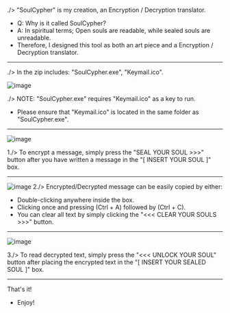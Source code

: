 ./> "SoulCypher" is my creation, an Encryption / Decryption translator.

- Q: Why is it called SoulCypher?
- A: In spiritual terms; Open souls are readable, while sealed souls are unreadable.
- Therefore, I designed this tool as both an art piece and a Encryption / Decryption translator.
_____________________________________________________________________________________________________________________________

./> In the zip includes: "SoulCypher.exe", "Keymail.ico".

![image](https://github.com/iJCLEE/SoulCypher/assets/61095429/cf5e1699-77c4-4c22-85c3-3fe1a684d701)

./> NOTE: "SoulCypher.exe" requires "Keymail.ico" as a key to run. 
- Please ensure that "Keymail.ico" is located in the same folder as "SoulCypher.exe".
_____________________________________________________________________________________________________________________________
![image](https://github.com/iJCLEE/SoulCypher/assets/61095429/6fffc1da-6532-4f9b-9fdb-b14db6fd0085)

1./> To encrypt a message, simply press the "SEAL YOUR SOUL >>>" button after you have written a message in the "[ INSERT YOUR SOUL ]" box.

_____________________________________________________________________________________________________________________________
![image](https://github.com/iJCLEE/SoulCypher/assets/61095429/0ce7c245-f224-499e-8881-f4be79640270)
2./> Encrypted/Decrypted message can be easily copied by either:
- Double-clicking anywhere inside the box.
- Clicking once and pressing (Ctrl + A) followed by (Ctrl + C).
- You can clear all text by simply clicking the "<<< CLEAR YOUR SOULS >>>" button.

_____________________________________________________________________________________________________________________________
![image](https://github.com/iJCLEE/SoulCypher/assets/61095429/656beadb-2adb-417e-9097-ec9065bddec9)

3./> To read decrypted text, simply press the "<<< UNLOCK YOUR SOUL" button after placing the encrypted text in the "[ INSERT YOUR SEALED SOUL ]" box.

_____________________________________________________________________________________________________________________________
That's it!
- Enjoy!
